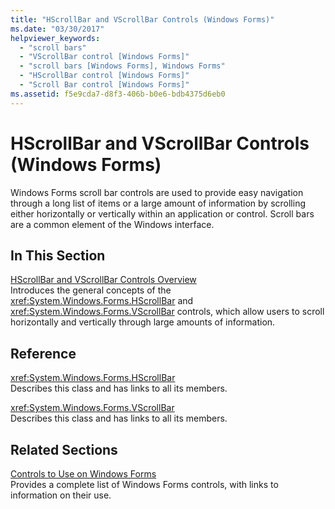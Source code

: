 ```yaml
---
title: "HScrollBar and VScrollBar Controls (Windows Forms)"
ms.date: "03/30/2017"
helpviewer_keywords: 
  - "scroll bars"
  - "VScrollBar control [Windows Forms]"
  - "scroll bars [Windows Forms], Windows Forms"
  - "HScrollBar control [Windows Forms]"
  - "Scroll Bar control [Windows Forms]"
ms.assetid: f5e9cda7-d8f3-406b-b0e6-bdb4375d6eb0
---
```

# HScrollBar and VScrollBar Controls (Windows Forms)
Windows Forms scroll bar controls are used to provide easy navigation through a long list of items or a large amount of information by scrolling either horizontally or vertically within an application or control. Scroll bars are a common element of the Windows interface.  
  
## In This Section  
 [HScrollBar and VScrollBar Controls Overview](../../../../docs/framework/winforms/controls/hscrollbar-and-vscrollbar-controls-overview-windows-forms.md)  
 Introduces the general concepts of the <xref:System.Windows.Forms.HScrollBar> and <xref:System.Windows.Forms.VScrollBar> controls, which allow users to scroll horizontally and vertically through large amounts of information.  
  
## Reference  
 <xref:System.Windows.Forms.HScrollBar>  
 Describes this class and has links to all its members.  
  
 <xref:System.Windows.Forms.VScrollBar>  
 Describes this class and has links to all its members.  
  
## Related Sections  
 [Controls to Use on Windows Forms](../../../../docs/framework/winforms/controls/controls-to-use-on-windows-forms.md)  
 Provides a complete list of Windows Forms controls, with links to information on their use.
